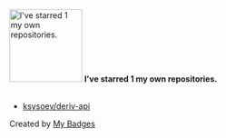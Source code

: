 <img src="https://my-badges.github.io/my-badges/self-star.png" alt="I&apos;ve starred 1 my own repositories." title="I&apos;ve starred 1 my own repositories." width="128">
<strong>I&apos;ve starred 1 my own repositories.</strong>
<br><br>

- <a href="https://github.com/ksysoev/deriv-api">ksysoev/deriv-api</a>


Created by <a href="https://github.com/my-badges/my-badges">My Badges</a>